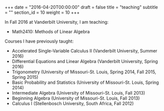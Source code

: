 +++
date = "2016-04-20T00:00:00"
draft = false
title = "teaching"
subtitle = ""
section_id = 10
weight = 10
+++

In Fall 2016 at Vanderbilt University, I am teaching:

- Math2410: Methods of Linear Algebra

Courses I have previously taught:

- Accelerated Single-Variable Calculus II (Vanderbilt University, Summer 2016)
- Differential Equations and Linear Algebra (Vanderbilt University, Spring 2016)
- Trigonometry (University of Missouri-St. Louis, Spring 2014, Fall 2015, Spring 2015)
- Basic Probability and Statistics (University of Missouri-St. Louis, Spring 2014)
- Intermediate Algebra (University of Missouri-St. Louis, Fall 2013)
- Beginning Algebra (University of Missouri-St. Louis, Fall 2013)
- Calculus I (Stellenbosch University, South Africa, Fall 2012)
